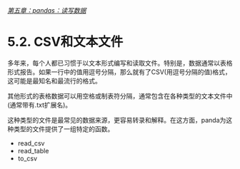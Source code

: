 
[*第五章：pandas：读写数据*](./README.md)


# 5.2. CSV和文本文件


多年来，每个人都已习惯于以文本形式编写和读取文件。特别是，数据通常以表格形式报告。如果一行中的值用逗号分隔，那么就有了CSV(用逗号分隔的值)格式，这可能是最知名和最流行的格式。

其他形式的表格数据可以用空格或制表符分隔，通常包含在各种类型的文本文件中(通常带有.txt扩展名)。

这种类型的文件是最常见的数据来源，更容易转录和解释。在这方面，panda为这种类型的文件提供了一组特定的函数。

* read_csv
* read_table
* to_csv


